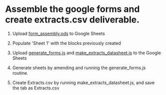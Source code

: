 # Assemble the google forms and create extracts.csv deliverable.

1. Upload [form\_assembly.ods](assemble_forms/form_assembly.ods) to Google Sheets
2. Populate 'Sheet 1' with the blocks previously created
2. Upload [generate\_forms.js](assemble_forms/generate_forms.js) and [make\_extracts\_datasheet.js](assemble_forms/make_extracts_datasheet.js) to the Google Sheets

3. Generate sheets by amending and running the generate\_forms.js routine.
4. Create Extracts.csv by running make\_extracts\_datasheet.js, and save the tab as Extracts.csv


